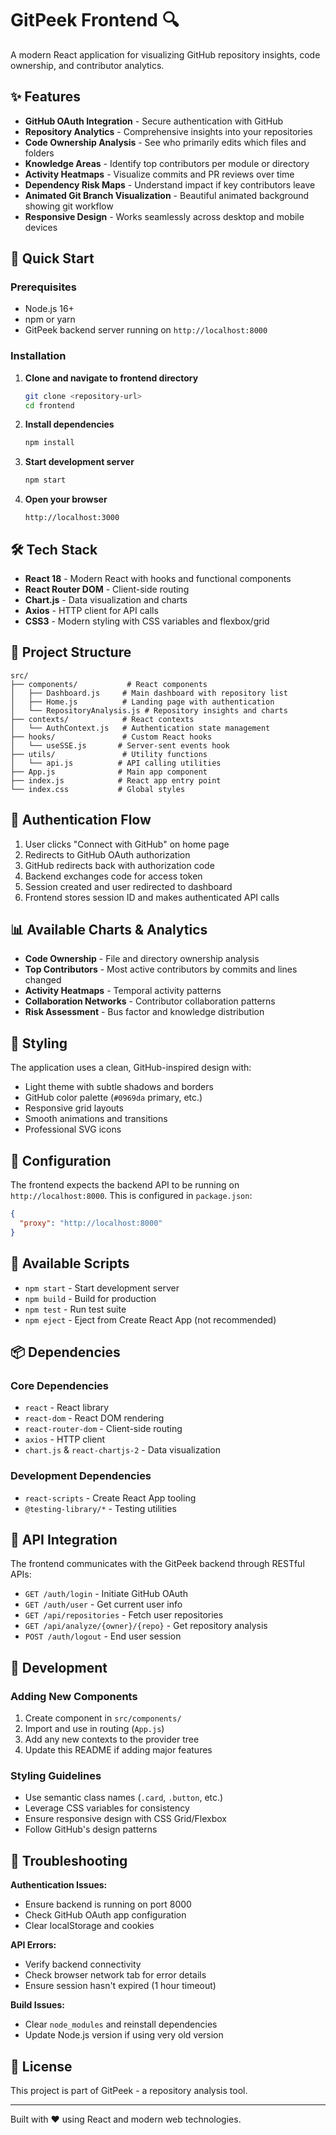# GitPeek Frontend 🔍

A modern React application for visualizing GitHub repository insights, code ownership, and contributor analytics.

## ✨ Features

- **GitHub OAuth Integration** - Secure authentication with GitHub
- **Repository Analytics** - Comprehensive insights into your repositories
- **Code Ownership Analysis** - See who primarily edits which files and folders
- **Knowledge Areas** - Identify top contributors per module or directory
- **Activity Heatmaps** - Visualize commits and PR reviews over time
- **Dependency Risk Maps** - Understand impact if key contributors leave
- **Animated Git Branch Visualization** - Beautiful animated background showing git workflow
- **Responsive Design** - Works seamlessly across desktop and mobile devices

## 🚀 Quick Start

### Prerequisites

- Node.js 16+ 
- npm or yarn
- GitPeek backend server running on `http://localhost:8000`

### Installation

1. **Clone and navigate to frontend directory**
   ```bash
   git clone <repository-url>
   cd frontend
   ```

2. **Install dependencies**
   ```bash
   npm install
   ```

3. **Start development server**
   ```bash
   npm start
   ```

4. **Open your browser**
   ```
   http://localhost:3000
   ```

## 🛠️ Tech Stack

- **React 18** - Modern React with hooks and functional components
- **React Router DOM** - Client-side routing
- **Chart.js** - Data visualization and charts
- **Axios** - HTTP client for API calls
- **CSS3** - Modern styling with CSS variables and flexbox/grid

## 📁 Project Structure

```
src/
├── components/           # React components
│   ├── Dashboard.js     # Main dashboard with repository list
│   ├── Home.js          # Landing page with authentication
│   └── RepositoryAnalysis.js # Repository insights and charts
├── contexts/            # React contexts
│   └── AuthContext.js   # Authentication state management
├── hooks/               # Custom React hooks
│   └── useSSE.js       # Server-sent events hook
├── utils/               # Utility functions
│   └── api.js          # API calling utilities
├── App.js              # Main app component
├── index.js            # React app entry point
└── index.css           # Global styles
```

## 🔐 Authentication Flow

1. User clicks "Connect with GitHub" on home page
2. Redirects to GitHub OAuth authorization
3. GitHub redirects back with authorization code
4. Backend exchanges code for access token
5. Session created and user redirected to dashboard
6. Frontend stores session ID and makes authenticated API calls

## 📊 Available Charts & Analytics

- **Code Ownership** - File and directory ownership analysis
- **Top Contributors** - Most active contributors by commits and lines changed
- **Activity Heatmaps** - Temporal activity patterns
- **Collaboration Networks** - Contributor collaboration patterns
- **Risk Assessment** - Bus factor and knowledge distribution

## 🎨 Styling

The application uses a clean, GitHub-inspired design with:
- Light theme with subtle shadows and borders
- GitHub color palette (`#0969da` primary, etc.)
- Responsive grid layouts
- Smooth animations and transitions
- Professional SVG icons

## 🔧 Configuration

The frontend expects the backend API to be running on `http://localhost:8000`. This is configured in `package.json`:

```json
{
  "proxy": "http://localhost:8000"
}
```

## 🚦 Available Scripts

- `npm start` - Start development server
- `npm build` - Build for production
- `npm test` - Run test suite
- `npm eject` - Eject from Create React App (not recommended)

## 📦 Dependencies

### Core Dependencies
- `react` - React library
- `react-dom` - React DOM rendering
- `react-router-dom` - Client-side routing
- `axios` - HTTP client
- `chart.js` & `react-chartjs-2` - Data visualization

### Development Dependencies
- `react-scripts` - Create React App tooling
- `@testing-library/*` - Testing utilities

## 🤝 API Integration

The frontend communicates with the GitPeek backend through RESTful APIs:

- `GET /auth/login` - Initiate GitHub OAuth
- `GET /auth/user` - Get current user info
- `GET /api/repositories` - Fetch user repositories
- `GET /api/analyze/{owner}/{repo}` - Get repository analysis
- `POST /auth/logout` - End user session

## 🎯 Development

### Adding New Components

1. Create component in `src/components/`
2. Import and use in routing (`App.js`)
3. Add any new contexts to the provider tree
4. Update this README if adding major features

### Styling Guidelines

- Use semantic class names (`.card`, `.button`, etc.)
- Leverage CSS variables for consistency
- Ensure responsive design with CSS Grid/Flexbox
- Follow GitHub's design patterns

## 🐛 Troubleshooting

**Authentication Issues:**
- Ensure backend is running on port 8000
- Check GitHub OAuth app configuration
- Clear localStorage and cookies

**API Errors:**
- Verify backend connectivity
- Check browser network tab for error details
- Ensure session hasn't expired (1 hour timeout)

**Build Issues:**
- Clear `node_modules` and reinstall dependencies
- Update Node.js version if using very old version

## 📄 License

This project is part of GitPeek - a repository analysis tool.

---

Built with ❤️ using React and modern web technologies.
